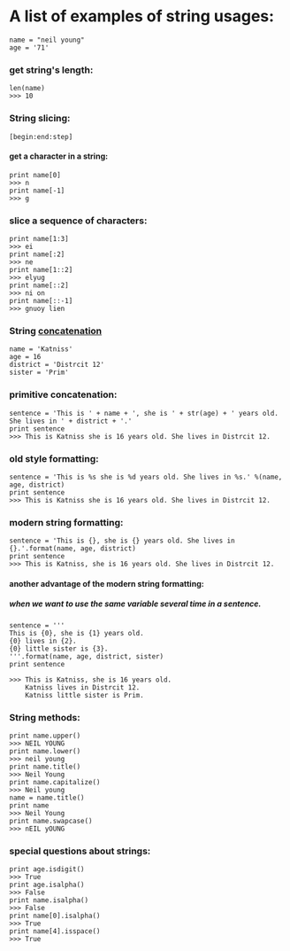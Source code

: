 # A list of examples of string usages:

```
name = "neil young"
age = '71'
```

### get string's length:
```
len(name)
>>> 10
```

### String slicing:
```
[begin:end:step]
```
#### get a character in a string:
```
print name[0]
>>> n
print name[-1]
>>> g
```
### slice a sequence of characters:
```
print name[1:3]
>>> ei
print name[:2]
>>> ne
print name[1::2]
>>> elyug
print name[::2]
>>> ni on
print name[::-1]
>>> gnuoy lien

```

### String [concatenation](https://en.wikipedia.org/wiki/Concatenation)
```
name = 'Katniss'
age = 16
district = 'Distrcit 12'
sister = 'Prim'
```
### primitive concatenation:
```
sentence = 'This is ' + name + ', she is ' + str(age) + ' years old. She lives in ' + district + '.'
print sentence
>>> This is Katniss she is 16 years old. She lives in Distrcit 12.
```
### old style formatting:
```
sentence = 'This is %s she is %d years old. She lives in %s.' %(name, age, district)
print sentence
>>> This is Katniss she is 16 years old. She lives in Distrcit 12.
```
### modern string formatting:
```
sentence = 'This is {}, she is {} years old. She lives in {}.'.format(name, age, district)
print sentence
>>> This is Katniss, she is 16 years old. She lives in Distrcit 12.
```
#### another advantage of the modern string formatting:
##### when we want to use the same variable several time in a sentence.
```
sentence = '''
This is {0}, she is {1} years old.
{0} lives in {2}.
{0} little sister is {3}.
'''.format(name, age, district, sister)
print sentence

>>> This is Katniss, she is 16 years old.
    Katniss lives in Distrcit 12.
    Katniss little sister is Prim.

```

### String methods:
```
print name.upper()
>>> NEIL YOUNG
print name.lower()
>>> neil young
print name.title()
>>> Neil Young
print name.capitalize()
>>> Neil young
name = name.title()
print name
>>> Neil Young
print name.swapcase()
>>> nEIL yOUNG
```

### special questions about strings:
```
print age.isdigit()
>>> True
print age.isalpha()
>>> False
print name.isalpha()
>>> False
print name[0].isalpha()
>>> True
print name[4].isspace()
>>> True
```